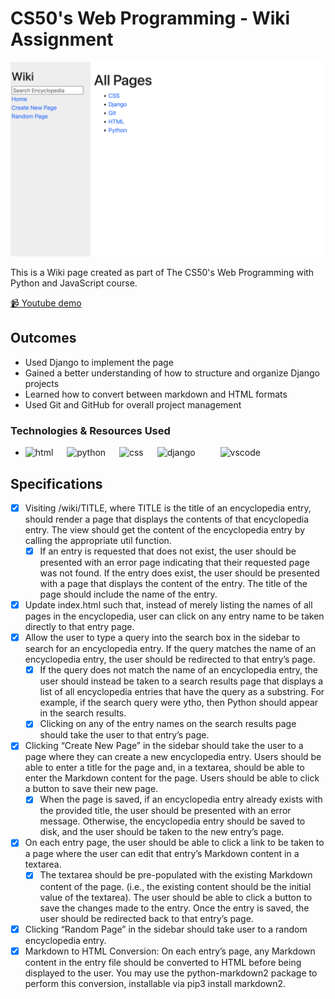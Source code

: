 # CS50's Web Programming - Wiki Assignment

![Image](./img/screenshot.png)

This is a Wiki page created as part of The CS50's Web Programming with Python and JavaScript course.  

[📹 Youtube demo](https://youtu.be/EBpnvLRh1tY)

## Outcomes
- Used Django to implement the page
- Gained a better understanding of how to structure and organize Django projects
- Learned how to convert between markdown and HTML formats
- Used Git and GitHub for overall project management

### Technologies & Resources Used
- <img src="https://cdn.jsdelivr.net/gh/devicons/devicon/icons/html5/html5-original.svg" alt="html" width="30" height="30"/> &emsp; <img src="https://cdn.jsdelivr.net/gh/devicons/devicon/icons/python/python-original.svg" alt = "python" width="30" height="30"/> &emsp; <img src="https://cdn.jsdelivr.net/gh/devicons/devicon/icons/css3/css3-original.svg" alt="css" width="30" height="30"/> &emsp; <img src="https://cdn.jsdelivr.net/gh/devicons/devicon/icons/django/django-plain.svg" alt="django" width="30" height="30"/> &emsp; &emsp; <img src="https://cdn.jsdelivr.net/gh/devicons/devicon/icons/vscode/vscode-original.svg" alt="vscode" width="30" height="30"/> 

## Specifications 
- [x] Visiting /wiki/TITLE, where TITLE is the title of an encyclopedia entry, should render a page that displays the contents of that encyclopedia entry. The view should get the content of the encyclopedia entry by calling the appropriate util function. 
    - [x] If an entry is requested that does not exist, the user should be presented with an error page indicating that their requested page was not found. If the entry does exist, the user should be presented with a page that displays the content of the entry. The title of the page should include the name of the entry.
- [x] Update index.html such that, instead of merely listing the names of all pages in the encyclopedia, user can click on any entry name to be taken directly to that entry page.
- [x] Allow the user to type a query into the search box in the sidebar to search for an encyclopedia entry. If the query matches the name of an encyclopedia entry, the user should be redirected to that entry’s page.
    - [x] If the query does not match the name of an encyclopedia entry, the user should instead be taken to a search results page that displays a list of all encyclopedia entries that have the query as a substring. For example, if the search query were ytho, then Python should appear in the search results.
    - [x] Clicking on any of the entry names on the search results page should take the user to that entry’s page.
- [x] Clicking “Create New Page” in the sidebar should take the user to a page where they can create a new encyclopedia entry. Users should be able to enter a title for the page and, in a textarea, should be able to enter the Markdown content for the page. Users should be able to click a button to save their new page.
    - [x] When the page is saved, if an encyclopedia entry already exists with the provided title, the user should be presented with an error message. Otherwise, the encyclopedia entry should be saved to disk, and the user should be taken to the new entry’s page.
- [x] On each entry page, the user should be able to click a link to be taken to a page where the user can edit that entry’s Markdown content in a textarea.
    - [x] The textarea should be pre-populated with the existing Markdown content of the page. (i.e., the existing content should be the initial value of the textarea). The user should be able to click a button to save the changes made to the entry. Once the entry is saved, the user should be redirected back to that entry’s page.
- [x] Clicking “Random Page” in the sidebar should take user to a random encyclopedia entry.
- [x] Markdown to HTML Conversion: On each entry’s page, any Markdown content in the entry file should be converted to HTML before being displayed to the user. You may use the python-markdown2 package to perform this conversion, installable via pip3 install markdown2.